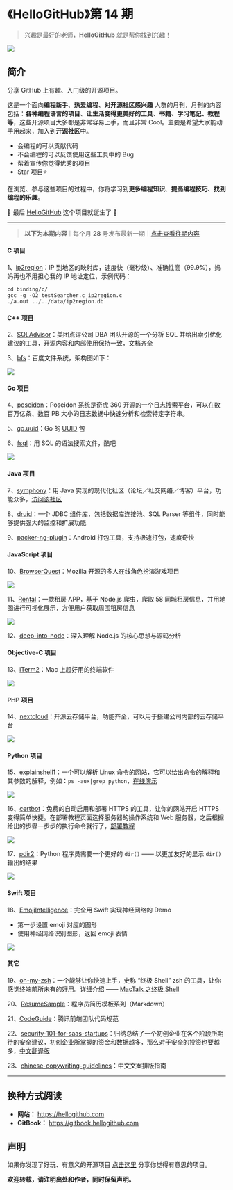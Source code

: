 # 《HelloGitHub》第 14 期
>兴趣是最好的老师，**HelloGitHub** 就是帮你找到兴趣！

![](https://raw.githubusercontent.com/521xueweihan/img/master/hellogithub/01/img/hello-github.jpg)

## 简介
分享 GitHub 上有趣、入门级的开源项目。

这是一个面向**编程新手**、**热爱编程**、**对开源社区感兴趣** 人群的月刊，月刊的内容包括：**各种编程语言的项目**、**让生活变得更美好的工具**、**书籍、学习笔记、教程等**，这些开源项目大多都是非常容易上手，而且非常 Cool。主要是希望大家能动手用起来，加入到**开源社区**中。
- 会编程的可以贡献代码
- 不会编程的可以反馈使用这些工具中的 Bug
- 帮着宣传你觉得优秀的项目
- Star 项目⭐️

在浏览、参与这些项目的过程中，你将学习到**更多编程知识**、**提高编程技巧**、**找到编程的乐趣**。

🎉 最后 [HelloGitHub](https://hellogithub.com) 这个项目就诞生了 🎉

---
> **以下为本期内容**｜每个月 **28** 号发布最新一期｜[点击查看往期内容](https://github.com/521xueweihan/HelloGitHub#往期回顾)

#### C 项目
1、[ip2region](https://github.com/lionsoul2014/ip2region)：IP 到地区的映射库，速度快（毫秒级）、准确性高（99.9%），妈妈再也不用担心我的 IP 地址定位，示例代码：
```
cd binding/c/
gcc -g -O2 testSearcher.c ip2region.c
./a.out ../../data/ip2region.db
```

#### C++ 项目
2、[SQLAdvisor](https://github.com/Meituan-Dianping/SQLAdvisor)：美团点评公司 DBA 团队开源的一个分析 SQL 并给出索引优化建议的工具，开源内容和内部使用保持一致，文档齐全

3、[bfs](https://github.com/baidu/bfs)：百度文件系统，架构图如下：

![](https://raw.githubusercontent.com/521xueweihan/img/master/hellogithub/14/img/bfs-show-min.png)

#### Go 项目
4、[poseidon](https://github.com/Qihoo360/poseidon)：Poseidon 系统是奇虎 360 开源的一个日志搜索平台，可以在数百万亿条、数百 PB 大小的日志数据中快速分析和检索特定字符串。

5、[go.uuid](https://github.com/satori/go.uuid)：Go 的 [UUID](http://baike.baidu.com/item/UUID) 包

6、[fsql](https://github.com/kshvmdn/fsql)：用 SQL 的语法搜索文件，酷吧


![](https://raw.githubusercontent.com/521xueweihan/img/master/hellogithub/14/img/fsql.gif)

#### Java 项目
7、[symphony](https://github.com/b3log/symphony)：用 Java 实现的现代化社区（论坛／社交网络／博客）平台，功能众多，[访问该社区](https://hacpai.com/tag/Sym)

8、[druid](https://github.com/alibaba/druid)：一个 JDBC 组件库，包括数据库连接池、SQL Parser 等组件，同时能够提供强大的监控和扩展功能

9、[packer-ng-plugin](https://github.com/mcxiaoke/packer-ng-plugin)：Android 打包工具，支持极速打包，速度奇快

#### JavaScript 项目
10、[BrowserQuest](https://github.com/mozilla/BrowserQuest)：Mozilla 开源的多人在线角色扮演游戏项目


![](https://raw.githubusercontent.com/521xueweihan/img/master/hellogithub/14/img/browserquest-show-min.png)

11、[Rental](https://github.com/answershuto/Rental)：一款租房 APP，基于 Node.js 爬虫，爬取 58 同城租房信息，并用地图进行可视化展示，方便用户获取周围租房信息


![](https://raw.githubusercontent.com/521xueweihan/img/master/hellogithub/14/img/rental-show-min.png)

12、[deep-into-node](https://github.com/yjhjstz/deep-into-node)：深入理解 Node.js 的核心思想与源码分析

#### Objective-C 项目
13、[iTerm2](https://github.com/gnachman/iTerm2)：Mac 上超好用的终端软件


![](https://raw.githubusercontent.com/521xueweihan/img/master/hellogithub/14/img/iterm2-show-min.png)

#### PHP 项目
14、[nextcloud](https://github.com/nextcloud/server)：开源云存储平台，功能齐全，可以用于搭建公司内部的云存储平台


![](https://raw.githubusercontent.com/521xueweihan/img/master/hellogithub/14/img/nextcloud-show-min.png)

#### Python 项目
15、[explainshell1](https://github.com/idank/explainshell)：一个可以解析 Linux 命令的网站，它可以给出命令的解释和其参数的解释，例如：`ps -aux|grep python`，[在线演示](https://www.explainshell.com/)


![](https://raw.githubusercontent.com/521xueweihan/img/master/hellogithub/14/img/explainshell-show-min.png)

16、[certbot](https://github.com/certbot/certbot)：免费的自动启用和部署 HTTPS 的工具，让你的网站开启 HTTPS 变得简单快捷。在部署教程页面选择服务器的操作系统和 Web 服务器，之后根据给出的步骤一步步的执行命令就行了，[部署教程](https://certbot.eff.org/)


![](https://raw.githubusercontent.com/521xueweihan/img/master/hellogithub/14/img/cerbot-show-min.png)

17、[pdir2](https://github.com/laike9m/pdir2)：Python 程序员需要一个更好的 `dir()` —— 以更加友好的显示 `dir()` 输出的结果


![](https://raw.githubusercontent.com/521xueweihan/img/master/hellogithub/14/img/pdir2.gif)

#### Swift 项目
18、[EmojiIntelligence](https://github.com/Luubra/EmojiIntelligence)：完全用 Swift 实现神经网络的 Demo
- 第一步设置 emoji 对应的图形
- 使用神经网络识别图形，返回 emoji 表情


![](https://raw.githubusercontent.com/521xueweihan/img/master/hellogithub/14/img/emoji-intelligence.gif)

#### 其它
19、[oh-my-zsh](https://github.com/robbyrussell/oh-my-zsh)：一个能够让你快速上手，史称 “终极 Shell” zsh 的工具，让你感觉终端前所未有的好用。详细介绍 —— [MacTalk 之终极 Shell](http://macshuo.com/?p=676)

20、[ResumeSample](https://github.com/geekcompany/ResumeSample)：程序员简历模板系列（Markdown）

21、[CodeGuide](https://github.com/AlloyTeam/CodeGuide)：腾讯前端团队代码规范

22、[security-101-for-saas-startups](https://github.com/forter/security-101-for-saas-startups)：归纳总结了一个初创企业在各个阶段所期待的安全建议，初创企业所掌握的资金和数据越多，那么对于安全的投资也要越多，[中文翻译版](https://github.com/forter/security-101-for-saas-startups/blob/chinese/readme.md)

23、[chinese-copywriting-guidelines](https://github.com/sparanoid/chinese-copywriting-guidelines)：中文文案排版指南



---

## 换种方式阅读
- **网站：** https://hellogithub.com
- **GitBook：** https://gitbook.hellogithub.com

## 声明
如果你发现了好玩、有意义的开源项目 [点击这里](https://github.com/521xueweihan/HelloGitHub/issues/new) 分享你觉得有意思的项目。

**欢迎转载，请注明出处和作者，同时保留声明。**
